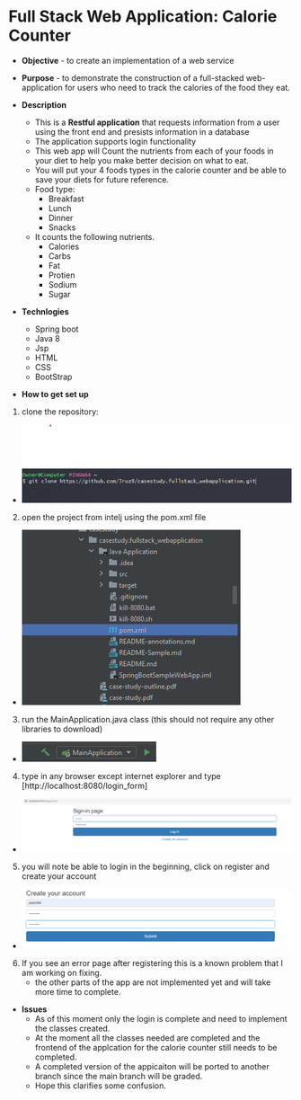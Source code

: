 # Full Stack Web Application: Calorie Counter 

* **Objective** - to create an implementation of a web service
* **Purpose** - to demonstrate the construction of a full-stacked web-application for users who need to track the calories of the food they eat.
* **Description**
	* This is a **Restful application** that requests information from a user using the front end and presists information in a database
	* The application supports login functionality
	* This web app will Count the nutrients from each of your foods in your diet to help you make better decision on what to eat.
	* You will put your 4 foods types in the calorie counter and be able to save your diets for future reference.
	* Food type:
		* Breakfast
		* Lunch
		* Dinner
		* Snacks
	* It counts the following nutrients.
		* Calories
		* Carbs
		* Fat
		* Protien
		* Sodium
		* Sugar
		
* **Technlogies**
	* Spring boot
	* Java 8
	* Jsp
	* HTML
	* CSS
	* BootStrap
	
* **How to get set up**
1. clone the repository:
*  ![clone repo](Images/GitClone.png)
2. open the project from intelj using the pom.xml file
 * ![pomxml](Images/pomXML.png)
3. run the MainApplication.java class (this should not require any other libraries to download)
* ![mainAppication](Images/mainApplication.png)
4. type in any browser except internet explorer and type [http://localhost:8080/login_form]
* ![login](Images/loginscreen.png)
5. you will note be able to login in the beginning, click on register and create your account
* ![register](Images/register.png)
6. If you see an error page after registering this is a known problem that I am working on fixing.
	* the other parts of the app are not implemented yet and will take more time to complete.

* **Issues**
	* As of this moment only the login is complete and need to implement the classes created.
	* At the moment all the classes needed are completed and the frontend of the applcation for the calorie counter still needs to be completed.
	* A completed version of the appicaiton will be ported to another branch since the main branch will be graded.
	* Hope this clarifies some confusion.
	
